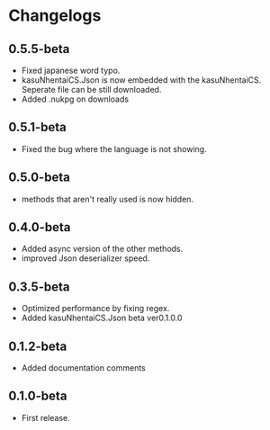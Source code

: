 # Changelogs

## 0.5.5-beta
- Fixed japanese word typo.
- kasuNhentaiCS.Json is now embedded with the kasuNhentaiCS. Seperate file can be still downloaded.
- Added .nukpg on downloads

## 0.5.1-beta
- Fixed the bug where the language is not showing.

## 0.5.0-beta
- methods that aren't really used is now hidden.

## 0.4.0-beta
- Added async version of the other methods.
- improved Json deserializer speed.

## 0.3.5-beta
- Optimized performance by fixing regex.
- Added kasuNhentaiCS.Json beta ver0.1.0.0

## 0.1.2-beta
- Added documentation comments

## 0.1.0-beta
- First release.